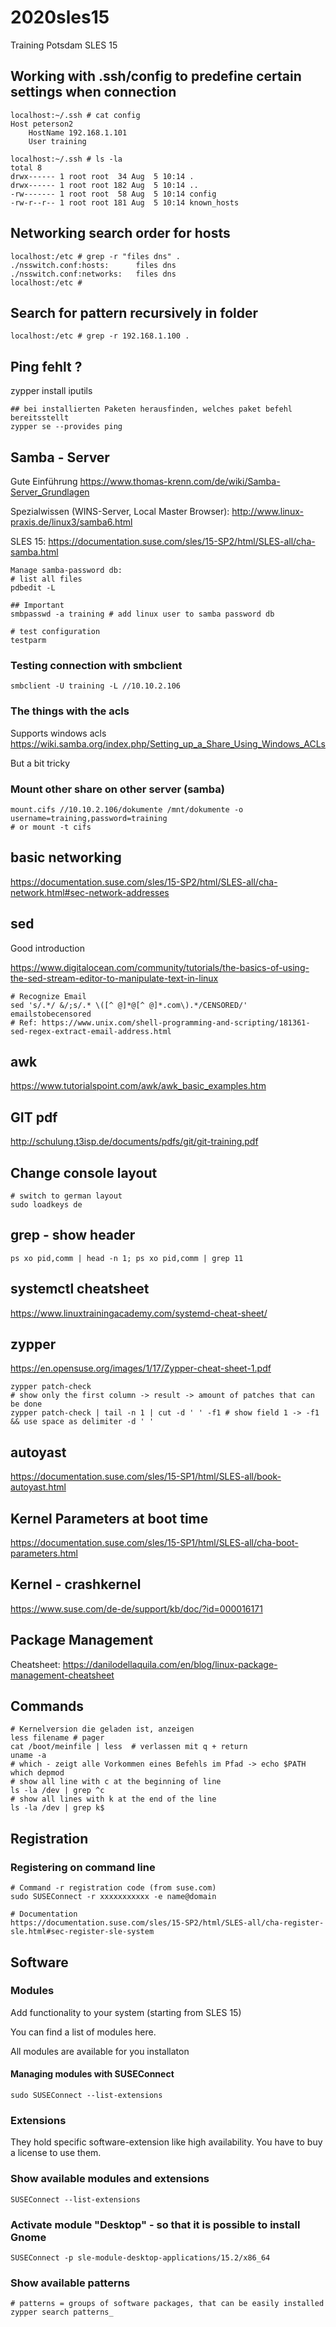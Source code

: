 # 2020sles15
Training Potsdam SLES 15

## Working with .ssh/config to predefine certain settings when connection

```
localhost:~/.ssh # cat config 
Host peterson2
    HostName 192.168.1.101
    User training

localhost:~/.ssh # ls -la
total 8
drwx------ 1 root root  34 Aug  5 10:14 .
drwx------ 1 root root 182 Aug  5 10:14 ..
-rw------- 1 root root  58 Aug  5 10:14 config
-rw-r--r-- 1 root root 181 Aug  5 10:14 known_hosts
```

## Networking search order for hosts 

```
localhost:/etc # grep -r "files dns" .
./nsswitch.conf:hosts:  	files dns
./nsswitch.conf:networks:	files dns
localhost:/etc # 
```

## Search for pattern recursively in folder 

```
localhost:/etc # grep -r 192.168.1.100 .
```

## Ping fehlt ? ##

zypper install iputils 

```
## bei installierten Paketen herausfinden, welches paket befehl bereitsstellt
zypper se --provides ping 
```

## Samba - Server ##

Gute Einführung
https://www.thomas-krenn.com/de/wiki/Samba-Server_Grundlagen

Spezialwissen (WINS-Server, Local Master Browser):
http://www.linux-praxis.de/linux3/samba6.html

SLES 15:
https://documentation.suse.com/sles/15-SP2/html/SLES-all/cha-samba.html

```
Manage samba-password db:
# list all files 
pdbedit -L 

## Important 
smbpasswd -a training # add linux user to samba password db 
``` 

```
# test configuration 
testparm 
```

### Testing connection with smbclient 

```
smbclient -U training -L //10.10.2.106
```


### The things with the acls ###

Supports windows acls 
https://wiki.samba.org/index.php/Setting_up_a_Share_Using_Windows_ACLs

But a bit tricky 

### Mount other share on other server (samba) ###

```
mount.cifs //10.10.2.106/dokumente /mnt/dokumente -o username=training,password=training
# or mount -t cifs 
```

## basic networking ##

https://documentation.suse.com/sles/15-SP2/html/SLES-all/cha-network.html#sec-network-addresses

## sed ##

Good introduction 

https://www.digitalocean.com/community/tutorials/the-basics-of-using-the-sed-stream-editor-to-manipulate-text-in-linux

```
# Recognize Email 
sed 's/.*/ &/;s/.* \([^ @]*@[^ @]*.com\).*/CENSORED/' emailstobecensored
# Ref: https://www.unix.com/shell-programming-and-scripting/181361-sed-regex-extract-email-address.html
```


## awk ## 

https://www.tutorialspoint.com/awk/awk_basic_examples.htm


## GIT pdf 

http://schulung.t3isp.de/documents/pdfs/git/git-training.pdf


## Change console layout 

```
# switch to german layout
sudo loadkeys de 
```
## grep - show header 

```
ps xo pid,comm | head -n 1; ps xo pid,comm | grep 11
```

## systemctl cheatsheet ##

https://www.linuxtrainingacademy.com/systemd-cheat-sheet/

## zypper ##
https://en.opensuse.org/images/1/17/Zypper-cheat-sheet-1.pdf

```
zypper patch-check 
# show only the first column -> result -> amount of patches that can be done 
zypper patch-check | tail -n 1 | cut -d ' ' -f1 # show field 1 -> -f1 && use space as delimiter -d ' '  
```

## autoyast ##
https://documentation.suse.com/sles/15-SP1/html/SLES-all/book-autoyast.html


## Kernel Parameters at boot time ##

https://documentation.suse.com/sles/15-SP1/html/SLES-all/cha-boot-parameters.html

## Kernel - crashkernel ## 

https://www.suse.com/de-de/support/kb/doc/?id=000016171


## Package Management ## 

Cheatsheet: https://danilodellaquila.com/en/blog/linux-package-management-cheatsheet


## Commands ## 

```
# Kernelversion die geladen ist, anzeigen 
less filename # pager 
cat /boot/meinfile | less  # verlassen mit q + return 
uname -a 
# which - zeigt alle Vorkommen eines Befehls im Pfad -> echo $PATH
which depmod 
# show all line with c at the beginning of line 
ls -la /dev | grep ^c
# show all lines with k at the end of the line 
ls -la /dev | grep k$ 
```


## Registration ## 

### Registering on command line ###

```
# Command -r registration code (from suse.com) 
sudo SUSEConnect -r xxxxxxxxxxx -e name@domain

# Documentation 
https://documentation.suse.com/sles/15-SP2/html/SLES-all/cha-register-sle.html#sec-register-sle-system

```



## Software ##

### Modules ### 

Add functionality to your system (starting from SLES 15) 

You can find a list of modules here.

All modules are available for you installaton 

#### Managing modules with SUSEConnect 

```
sudo SUSEConnect --list-extensions
```

### Extensions ### 

They hold specific software-extension like high availability.
You have to buy a license to use them.


### Show available modules and extensions ###

```
SUSEConnect --list-extensions 
```

### Activate module "Desktop" -  so that it is possible to install Gnome ###

```
SUSEConnect -p sle-module-desktop-applications/15.2/x86_64
```


### Show available patterns ### 

```
# patterns = groups of software packages, that can be easily installed
zypper search patterns_
```


